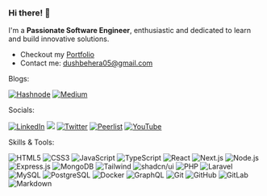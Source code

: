 ### Hi there! 👋

I'm a **Passionate Software Engineer**, enthusiastic and dedicated to learn and build innovative solutions.
- Checkout my [Portfolio](https://dushmanta.dev/)
- Contact me: dushbehera05@gmail.com

Blogs:

[![Hashnode](https://img.shields.io/badge/Hashnode-%232962FF.svg?logo=hashnode&logoColor=white)](https://dushmanta.hashnode.dev) [![Medium](https://img.shields.io/badge/Medium-%23000000.svg?logo=medium&logoColor=white)](https://dushmanta.medium.com)

Socials:
  
[![LinkedIn](https://img.shields.io/badge/LinkedIn-%230A66C2.svg?logo=linkedin&logoColor=white)](https://linkedin.com/in/dushmanta05) [![](https://img.shields.io/badge/Discord-%235865F2.svg?logo=discord&logoColor=white)](https://discord.com/users/998821117701660732) [![Twitter](https://img.shields.io/badge/Twitter-%23000000.svg?logo=X&logoColor=white)](https://twitter.com/dushmanta05) [![Peerlist](https://img.shields.io/badge/Peerlist-%2300AA45.svg?logo=peerlist&logoColor=white)](https://peerlist.io/dushmanta) [![YouTube](https://img.shields.io/badge/YouTube-%23FF0000.svg?logo=youtube&logoColor=white)](https://youtube.com/@dushmanta05)

Skills & Tools:

![HTML5](https://img.shields.io/badge/HTML5-%23E34F26.svg?style=flat&logo=html5&logoColor=white) ![CSS3](https://img.shields.io/badge/CSS3-%231572B6.svg?style=flat&logo=css3&logoColor=white) ![JavaScript](https://img.shields.io/badge/JavaScript-%23000000.svg?style=flat&logo=javascript&logoColor=F7DF1E) ![TypeScript](https://img.shields.io/badge/TypeScript-%23007ACC.svg?style=flat&logo=typescript&logoColor=white) ![React](https://img.shields.io/badge/React-%2361DAFB.svg?style=flat&logo=react&logoColor=black) ![Next.js](https://img.shields.io/badge/Next.js-%23000000.svg?style=flat&logo=next.js&logoColor=white) ![Node.js](https://img.shields.io/badge/Node.js-%23339933.svg?style=flat&logo=node.js&logoColor=white) ![Express.js](https://img.shields.io/badge/Express.js-%23ffffff.svg?style=flat&logo=express&logoColor=black) ![MongoDB](https://img.shields.io/badge/MongoDB-%2347A248.svg?style=flat&logo=mongodb&logoColor=white) ![Tailwind](https://img.shields.io/badge/Tailwind-%2306B6D4.svg?style=flat&logo=tailwindcss&logoColor=white) ![shadcn/ui](https://img.shields.io/badge/shadcn/ui-%23000000.svg?style=flat&logo=shadcn/ui&logoColor=white) ![PHP](https://img.shields.io/badge/PHP-%23777BB4.svg?style=flat&logo=php&logoColor=white) ![Laravel](https://img.shields.io/badge/Laravel-%23FF2D20.svg?style=flat&logo=laravel&logoColor=white) ![MySQL](https://img.shields.io/badge/MySQL-%234479A1.svg?style=flat&logo=mysql&logoColor=white) ![PostgreSQL](https://img.shields.io/badge/PostgreSQL-%234169E1.svg?style=flat&logo=postgresql&logoColor=white) ![Docker](https://img.shields.io/badge/Docker-%232496ED.svg?style=flat&logo=docker&logoColor=white) ![GraphQL](https://img.shields.io/badge/GraphQL-%23E10098.svg?style=flat&logo=graphql) ![Git](https://img.shields.io/badge/Git-%23F05032.svg?style=flat&logo=git&logoColor=white) ![GitHub](https://img.shields.io/badge/GitHub-%23181717.svg?style=flat&logo=github&logoColor=white) ![GitLab](https://img.shields.io/badge/GitLab-%23FC6D26.svg?style=flat&logo=gitlab&logoColor=white) ![Markdown](https://img.shields.io/badge/Markdown-%23000000.svg?style=flat&logo=markdown&logoColor=white)
